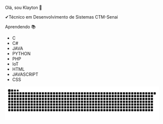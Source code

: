Olá, sou Klayton 👋

✔Técnico em Desenvolvimento de Sistemas CTM-Senai

Aprendendo 📚

- C
- C#
- JAVA
- PYTHON
- PHP
- IoT
- HTML
- JAVASCRIPT
- CSS

![Snake animation](https://github.com/KlaytonLima/KlaytonLima/blob/output/github-contribution-grid-snake.svg)

    







